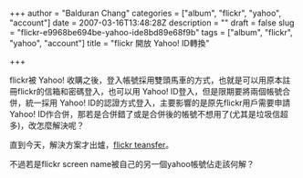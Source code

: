 +++
author = "Balduran Chang"
categories = ["album", "flickr", "yahoo", "account"]
date = 2007-03-16T13:48:28Z
description = ""
draft = false
slug = "flickr-e9968be694be-yahoo-ide8bd89e68f9b"
tags = ["album", "flickr", "yahoo", "account"]
title = "flickr 開放 Yahoo! ID轉換"

+++


flickr被 Yahoo! 收購之後，登入帳號採用雙頭馬車的方式，也就是可以用原本註冊flickr的信箱和密碼登入，也可以用 Yahoo! ID登入，但是限期要將兩個帳號合併，統一採用 Yahoo! ID的認證方式登入，主要影響的是原先flickr用戶需要申請 Yahoo! ID作合併，那若是合併錯了或是合併後的帳號不想用了(尤其是垃圾信超多)，改怎麼解決呢？

直到今天，解決方案才出爐，[flickr teansfer](http://flickr.com/account/transfer "Welcome to Flickr!")。

不過若是flickr screen name被自己的另一個yahoo帳號佔走該何解？

